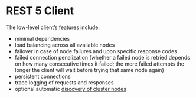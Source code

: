 
# REST 5 Client

The low-level client’s features include:

* minimal dependencies
* load balancing across all available nodes
* failover in case of node failures and upon specific response codes
* failed connection penalization (whether a failed node is retried depends on how many consecutive times it failed; the more failed attempts the longer the client will wait before trying that same node again)
* persistent connections
* trace logging of requests and responses
* optional automatic [discovery of cluster nodes](sniffer/index.md)

